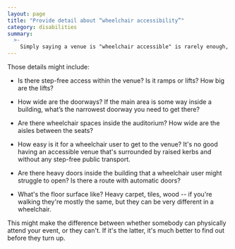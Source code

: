 ```yaml
---
layout: page
title: "Provide detail about “wheelchair accessibility”"
category: disabilities
summary:
  >-
    Simply saying a venue is "wheelchair accessible" is rarely enough, because wheelchairs come in different shapes and sizes. More detail is better.
---
```


Those details might include:

*   Is there step-free access within the venue?
    Is it ramps or lifts?
    How big are the lifts?

*   How wide are the doorways?
    If the main area is some way inside a building, what’s the narrowest doorway you need to get there?

*   Are there wheelchair spaces inside the auditorium?
    How wide are the aisles between the seats?

*   How easy is it for a wheelchair user to get to the venue?
    It's no good having an accessible venue that's surrounded by raised kerbs and without any step-free public transport.

*   Are there heavy doors inside the building that a wheelchair user might struggle to open?
    Is there a route with automatic doors?

*   What's the floor surface like?
    Heavy carpet, tiles, wood -- if you're walking they're mostly the same, but they can be very different in a wheelchair.

This might make the difference between whether somebody can physically attend your event, or they can't.
If it's the latter, it's much better to find out before they turn up.
